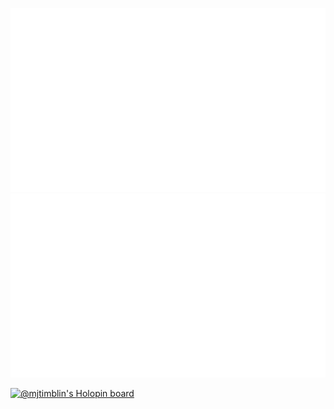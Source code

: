 ![GitHub stats](generated/overview.svg#gh-dark-mode-only)
![Top Languages](generated/languages.svg#gh-dark-mode-only)

[![@mjtimblin's Holopin board](https://holopin.io/api/user/board?user=mjtimblin)](https://holopin.io/@mjtimblin)
